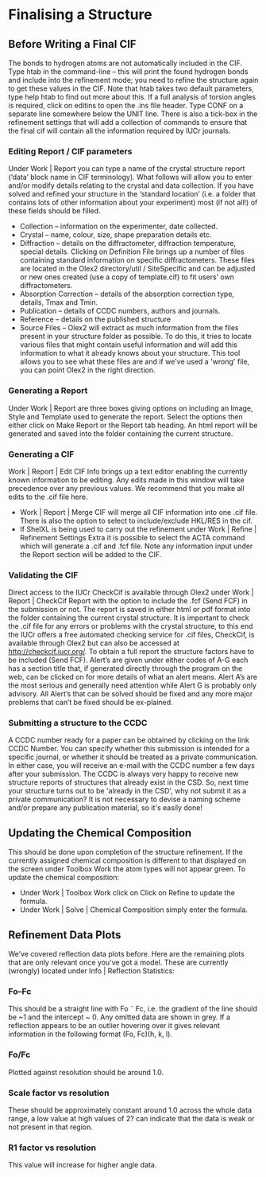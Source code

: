 # Finalising a Structure
## Before Writing a Final CIF
The bonds to hydrogen atoms are not automatically included in the CIF. Type htab in the command-line – this will print the found hydrogen bonds and include into the refinement mode; you need to refine the structure again to get these values in the CIF. Note that htab takes two default parameters, type help htab to find out more about this.
If a full analysis of torsion angles is required, click on editins   to open the .ins file header. Type CONF on a separate line somewhere below the UNIT line. There is also a tick-box in the refinement settings that will add a collection of commands to ensure that the final cif will contain all the information required by IUCr journals.
### Editing Report / CIF parameters
Under Work | Report you can type a name of the crystal structure report (‘data’ block name in CIF terminology). What follows will allow you to enter and/or modify details relating to the crystal and data collection. If you have solved and refined your structure in the ‘standard location’ (i.e. a folder that contains lots of other information about your experiment) most (if not all!) of these fields should be filled. 
- Collection – information on the experimenter, date collected.
- Crystal – name, colour, size, shape preparation details etc.
- Diffraction – details on the diffractometer, diffraction temperature, special details. Clicking on Definition File brings up a number of files containing standard information on specific diffractometers. These files are located in the Olex2 directory/util / SiteSpecific and can be adjusted or new ones created (use a copy of template.cif) to fit users’ own diffractometers.
- Absorption Correction – details of the absorption correction type, details, Tmax and Tmin.
- Publication – details of CCDC numbers, authors and journals.
- Reference – details on the published structure
- Source Files – Olex2 will extract as much information from the files present in your structure folder as possible. To do this, it tries to locate various files that might contain useful information and will add this information to what it already knows about your structure. This tool allows you to see what these files are and if we've used a 'wrong' file, you can point Olex2 in the right direction.
### Generating a Report
Under Work | Report are three boxes giving options on including an Image, Style and Template used to generate the report. Select the options then either click on Make Report or the Report tab heading. An html report will be generated and saved into the folder containing the current structure.
### Generating a CIF
Work | Report | Edit CIF Info brings up a text editor enabling the currently known information to be editing. Any edits made in this window will take precedence over any previous values. We recommend that you make all edits to the .cif file here.
- Work | Report | Merge CIF will merge all CIF information into one .cif file. There is also the option to select to include/exclude HKL/RES in the cif.
- If ShelXL is being used to carry out the refinement under Work | Refine | Refinement Settings Extra it is possible to select the ACTA command which will generate a .cif and .fcf file. Note any information input under the Report section will be added to the CIF.
### Validating the CIF
Direct access to the IUCr CheckCif is available through Olex2 under Work | Report | CheckCif Report with the option to include the .fcf (Send FCF) in the submission or not. The report is saved in either html or pdf format into the folder containing the current crystal structure.
It is important to check the .cif file for any errors or problems with the crystal structure, to this end the IUCr offers a free automated checking service for .cif files, CheckCif, is available through Olex2 but can also be accessed at http://checkcif.iucr.org/. To obtain a full report the structure factors have to be included (Send FCF). Alert’s are given under either codes of A-G each has a section title that, if generated directly through the program on the web, can be clicked on for more details of what an alert means. Alert A’s are the most serious and generally need attention while Alert G is probably only advisory. All Alert’s that can be solved should be fixed and any more major problems that can’t be fixed should be ex-plained.
### Submitting a structure to the CCDC
A CCDC number ready for a paper can be obtained by clicking on the link CCDC Number.  You can specify whether this submission is intended for a specific journal, or whether it should be treated as a private communication. In either case, you will receive an e-mail with the CCDC number a few days after your submission. The CCDC is always very happy to receive new structure reports of structures that already exist in the CSD. So, next time your structure turns out to be 'already in the CSD', why not submit it as a private communication? It is not necessary to devise a naming scheme and/or prepare any publication material, so it's easily done!
## Updating the Chemical Composition
This should be done upon completion of the structure refinement. If the currently assigned chemical composition is different to that displayed on the screen under Toolbox Work the atom types will not appear green. To update the chemical composition:
- Under Work | Toolbox Work click on   Click on Refine to update the formula.
- Under Work | Solve | Chemical Composition simply enter the formula.
## Refinement Data Plots
We’ve covered reflection data plots before. Here are the remaining plots that are only relevant once you’ve got a model. These are currently (wrongly) located under Info | Reflection Statistics:
### Fo–Fc
This should be a straight line with Fo ˜ Fc, i.e. the gradient of the line should be ~1 and the intercept ~ 0. Any omitted data are shown in grey. If a reflection appears to be an outlier hovering over it gives relevant information in the following format (Fo, Fc)(h, k, l).
### Fo/Fc
Plotted against resolution should be around 1.0.
### Scale factor vs resolution
These should be approximately constant around 1.0 across the whole data range, a low value at high values of 2? can indicate that the data is weak or not present in that region.
### R1 factor vs resolution
This value will increase for higher angle data.
